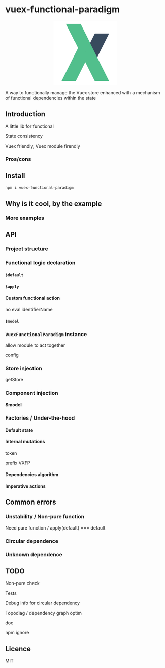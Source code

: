 # vuex-functional-paradigm

<p align="center">
  <img src="logo.png" alt="vuex-functional-paradigm logo" />
</p>

A way to functionally manage the Vuex store enhanced with a mechanism of functional dependencies within the state

## Introduction

A little lib for functional

State consistency

Vuex friendly, Vuex module firendly

### Pros/cons

## Install

```shell script
npm i vuex-functional-paradigm
```

## Why is it cool, by the example

### More examples

## API

### Project structure


### Functional logic declaration

#### `$default`

#### `$apply`

#### Custom functional action

no eval identifierName

#### `$model`

### `VuexFunctionalParadigm` instance

allow module to act together

config

### Store injection

getStore

### Component injection

#### $model

### Factories / Under-the-hood

#### Default state

#### Internal mutations

token

prefix VXFP

#### Dependencies algorithm

#### Imperative actions


## Common errors

### Unstability / Non-pure function

Need pure function / apply(default) === default

### Circular dependence

### Unknown dependence

## TODO

Non-pure check

Tests

Debug info for circular dependency

Topodiag / dependency graph optim

doc

npm ignore 

## Licence

MIT